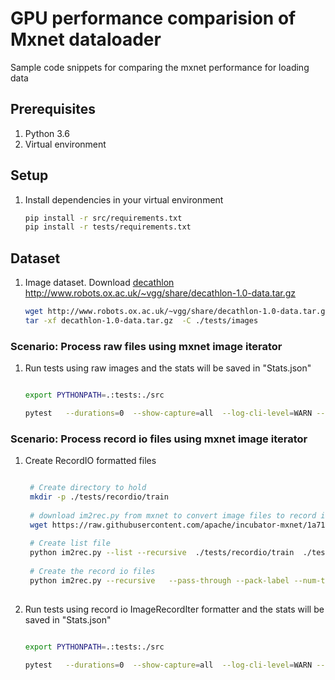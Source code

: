 # GPU performance comparision of Mxnet dataloader
Sample code snippets for comparing the mxnet performance for loading data

## Prerequisites

1. Python 3.6
2. Virtual environment

## Setup

1. Install dependencies in your virtual environment
    ```bash
    pip install -r src/requirements.txt 
    pip install -r tests/requirements.txt 
    ```



## Dataset

 
1. Image dataset. Download [decathlon](http://www.robots.ox.ac.uk/~vgg/decathlon/)  http://www.robots.ox.ac.uk/~vgg/share/decathlon-1.0-data.tar.gz 

    ```bash
    wget http://www.robots.ox.ac.uk/~vgg/share/decathlon-1.0-data.tar.gz 
    tar -xf decathlon-1.0-data.tar.gz  -C ./tests/images
    ```



### Scenario: Process raw files using mxnet image iterator


1. Run tests using raw images and the stats will be saved in "Stats.json" 
    
    ```bash
    
    export PYTHONPATH=.:tests:./src
 
    pytest   --durations=0  --show-capture=all  --log-cli-level=WARN --show-capture=all -k 'testPerformanceRawJepgFormat'  tests/performance_test_ic_dataloader.py --loopntimes 5 --epochs 50  --batchsize 32 --imagesdir tests/images --statsfile "Stats.json" 

    ```

### Scenario: Process record io files using mxnet image iterator

1. Create RecordIO formatted files

   ```bash
   
    # Create directory to hold
    mkdir -p ./tests/recordio/train 
    
    # download im2rec.py from mxnet to convert image files to record io
    wget https://raw.githubusercontent.com/apache/incubator-mxnet/1a7199691f5cbc6012bb53eecbf884bed5ae6590/tools/im2rec.py
    
    # Create list file
    python im2rec.py --list --recursive  ./tests/recordio/train  ./tests/images 
    
    # Create the record io files
    python im2rec.py --recursive   --pass-through --pack-label --num-thread 8 ./tests/recordio/train.lst  ./tests/images 
    
    ```
    
1. Run tests using record io ImageRecordIter formatter and the stats will be saved in "Stats.json" 
    
    ```bash
    
    export PYTHONPATH=.:tests:./src
 
    pytest   --durations=0  --show-capture=all  --log-cli-level=WARN --show-capture=all -k 'testPerformanceRecordIoFormat'  tests/tests_mxnet_data_loader/performance_test_ic_dataloader.py --loopntimes 5 --epochs 50  --batchsize 32 --recordiodirprefix tests/tests_mxnet_data_loader/images/train --statsfile "Stats.json" 

    ```